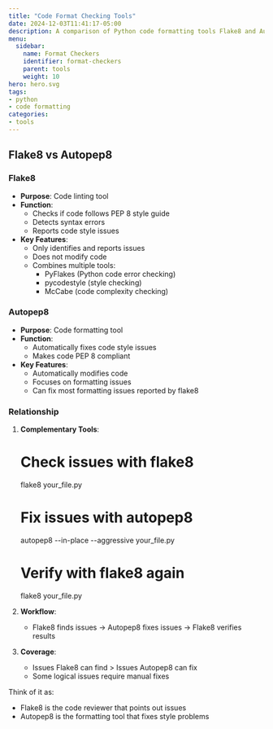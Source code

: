 ```yaml
---
title: "Code Format Checking Tools"
date: 2024-12-03T11:41:17-05:00
description: A comparison of Python code formatting tools Flake8 and Autopep8
menu:
  sidebar:
    name: Format Checkers
    identifier: format-checkers
    parent: tools
    weight: 10
hero: hero.svg
tags:
- python
- code formatting
categories:
- tools
---
```


## Flake8 vs Autopep8

### Flake8
- **Purpose**: Code linting tool
- **Function**: 
  - Checks if code follows PEP 8 style guide
  - Detects syntax errors
  - Reports code style issues
- **Key Features**:
  - Only identifies and reports issues
  - Does not modify code
  - Combines multiple tools:
    - PyFlakes (Python code error checking)
    - pycodestyle (style checking)
    - McCabe (code complexity checking)

### Autopep8  
- **Purpose**: Code formatting tool
- **Function**:
  - Automatically fixes code style issues
  - Makes code PEP 8 compliant
- **Key Features**:
  - Automatically modifies code
  - Focuses on formatting issues
  - Can fix most formatting issues reported by flake8

### Relationship
1. **Complementary Tools**:
   # Check issues with flake8
   flake8 your_file.py
   
   # Fix issues with autopep8 
   autopep8 --in-place --aggressive your_file.py
   
   # Verify with flake8 again
   flake8 your_file.py

2. **Workflow**:
   - Flake8 finds issues → Autopep8 fixes issues → Flake8 verifies results

3. **Coverage**:
   - Issues Flake8 can find > Issues Autopep8 can fix
   - Some logical issues require manual fixes

Think of it as:
- Flake8 is the code reviewer that points out issues
- Autopep8 is the formatting tool that fixes style problems
